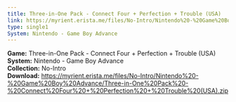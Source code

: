 ```yaml
---
title: Three-in-One Pack - Connect Four + Perfection + Trouble (USA)
link: https://myrient.erista.me/files/No-Intro/Nintendo%20-%20Game%20Boy%20Advance/Three-in-One%20Pack%20-%20Connect%20Four%20+%20Perfection%20+%20Trouble%20(USA).zip
type: single1
System: Nintendo - Game Boy Advance
---
```

<b>Game:</b> Three-in-One Pack - Connect Four + Perfection + Trouble (USA)<br>
<b>System:</b> Nintendo - Game Boy Advance<br>
<b>Collection:</b> No-Intro<br>
<b>Download:</b> https://myrient.erista.me/files/No-Intro/Nintendo%20-%20Game%20Boy%20Advance/Three-in-One%20Pack%20-%20Connect%20Four%20+%20Perfection%20+%20Trouble%20(USA).zip